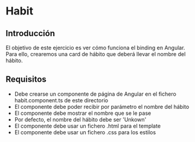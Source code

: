 # Habit

## Introducción

El objetivo de este ejercicio es ver cómo funciona el binding en Angular. Para ello, crearemos una card de hábito que deberá llevar el nombre del
hábito.

## Requisitos

- Debe crearse un componente de página de Angular en el fichero habit.component.ts de este directorio
- El componente debe poder recibir por parámetro el nombre del hábito
- El componente debe mostrar el nombre que se le pase
- Por defecto, el nombre del hábito debe ser 'Unkown'
- El componente debe usar un fichero .html para el template
- El componente debe usar un fichero .css para los estilos
